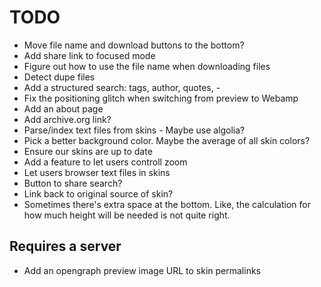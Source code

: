 # TODO

- Move file name and download buttons to the bottom?
- Add share link to focused mode
- Figure out how to use the file name when downloading files
- Detect dupe files
- Add a structured search: tags, author, quotes, -
- Fix the positioning glitch when switching from preview to Webamp
- Add an about page
- Add archive.org link?
- Parse/index text files from skins - Maybe use algolia?
- Pick a better background color. Maybe the average of all skin colors?
- Ensure our skins are up to date
- Add a feature to let users controll zoom
- Let users browser text files in skins
- Button to share search?
- Link back to original source of skin?
- Sometimes there's extra space at the bottom. Like, the calculation for how much height will be needed is not quite right.

## Requires a server

- Add an opengraph preview image URL to skin permalinks
